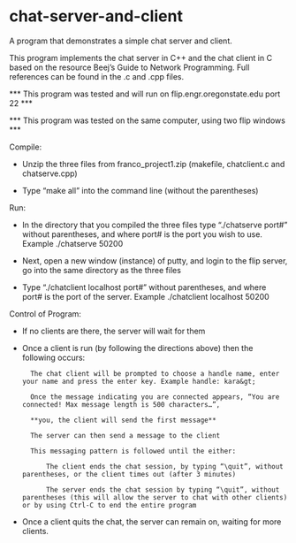 # chat-server-and-client
A program that demonstrates a simple chat server and client.

This program implements the chat server in C++ and the chat client in C based on the resource Beej’s Guide to Network Programming. 
Full references can be found in the .c and .cpp files.

*** This program was tested and will run on flip.engr.oregonstate.edu port 22 ***

*** This program was tested on the same computer, using two flip windows ***

Compile:

- Unzip the three files from franco_project1.zip (makefile, chatclient.c and chatserve.cpp)

- Type “make all” into the command line (without the parentheses)

Run:

- In the directory that you compiled the three files type “./chatserve port#” without parentheses, and where port# is the port 
you wish to use. Example ./chatserve 50200

- Next, open a new window (instance) of putty, and login to the flip server, go into the same directory as the three files

- Type “./chatclient localhost port#” without parentheses, and where port# is the port of the server. Example ./chatclient localhost 50200

Control of Program:

- If no clients are there, the server will wait for them

- Once a client is run (by following the directions above) then the following occurs:

		The chat client will be prompted to choose a handle name, enter your name and press the enter key. Example handle: kara&gt;

		Once the message indicating you are connected appears, “You are connected! Max message length is 500 characters…”, 

		**you, the client will send the first message**

		The server can then send a message to the client

		This messaging pattern is followed until the either:

			The client ends the chat session, by typing “\quit”, without parentheses, or the client times out (after 3 minutes)

			The server ends the chat session by typing “\quit”, without parentheses (this will allow the server to chat with other clients) or by using Ctrl-C to end the entire program

- Once a client quits the chat, the server can remain on, waiting for more clients.
